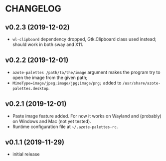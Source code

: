 # CHANGELOG

## v0.2.3 (2019-12-02)

- `wl-clipboard` dependency dropped, Gtk.Clipboard class used instead; should work in both sway and X11.

## v0.2.2 (2019-12-01)

- `azote-palettes /path/to/the/image` argument makes the program try to open the image from the given path;
- `MimeType=image/jpeg;image/jpg;image/png;` added to `/usr/share/azote-palettes.desktop`.

## v0.2.1 (2019-12-01)

- Paste image feature added. For now it works on Wayland and (probably) on Windows and Mac (not yet tested).
- Runtime configuration file at `~/.azote-palettes-rc`.

## v0.1.1 (2019-11-29)

- initial release
